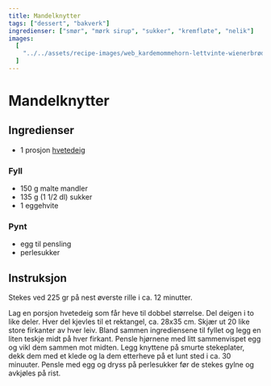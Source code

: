 ```yaml
---
title: Mandelknytter
tags: ["dessert", "bakverk"]
ingredienser: ["smør", "mørk sirup", "sukker", "kremfløte", "nelik"]
images:
  [
    "../../assets/recipe-images/web_kardemommehorn-lettvinte-wienerbrød-mandelknytter.jpg",
  ]
---
```


# Mandelknytter

## Ingredienser

- 1 prosjon [hvetedeig](./hvetedeig)

### Fyll

- 150 g malte mandler
- 135 g (1 1/2 dl) sukker
- 1 eggehvite

### Pynt

- egg til pensling
- perlesukker

## Instruksjon

Stekes ved 225 gr på nest øverste rille i ca. 12 minutter.

Lag en porsjon hvetedeig som får heve til dobbel størrelse. Del deigen i to like deler. Hver del kjevles til et rektangel, ca. 28x35 cm. Skjær ut 20 like store firkanter av hver leiv. Bland sammen ingrediensene til fyllet og legg en liten teskje midt på hver firkant. Pensle hjørnene med litt sammenvispet egg og vikl dem sammen mot midten. Legg knyttene på smurte stekeplater, dekk dem med et klede og la dem etterheve på et lunt sted i ca. 30 minuuter. Pensle med egg og dryss på perlesukker før de stekes gylne og avkjøles på rist.

